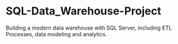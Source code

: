 # SQL-Data_Warehouse-Project
Building a modern data warehouse with SQL Server, including ETL Processes, data modeling and analytics.
